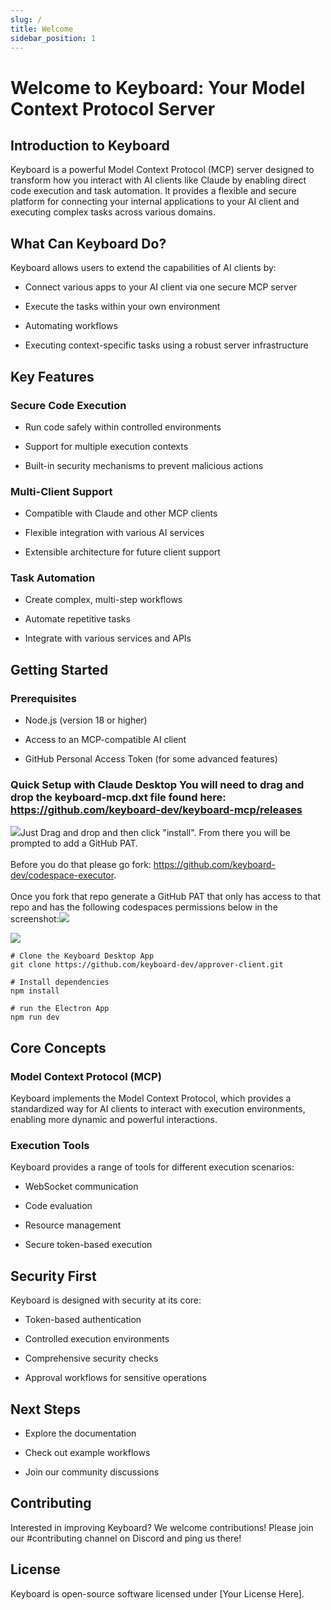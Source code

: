 ```yaml
---
slug: /
title: Welcome
sidebar_position: 1
---
```




# Welcome to Keyboard: Your Model Context Protocol Server

## Introduction to Keyboard

Keyboard is a powerful Model Context Protocol (MCP) server designed to transform how you interact with AI clients like Claude by enabling direct code execution and task automation. It provides a flexible and secure platform for connecting your internal applications to your AI client and executing complex tasks across various domains.

## What Can Keyboard Do?

Keyboard allows users to extend the capabilities of AI clients by:

* Connect various apps to your AI client via one secure MCP server

* Execute the tasks within your own environment

* Automating workflows

* Executing context-specific tasks using a robust server infrastructure

## Key Features

### Secure Code Execution

* Run code safely within controlled environments

* Support for multiple execution contexts

* Built-in security mechanisms to prevent malicious actions

### Multi-Client Support

* Compatible with Claude and other MCP clients

* Flexible integration with various AI services

* Extensible architecture for future client support

### Task Automation

* Create complex, multi-step workflows

* Automate repetitive tasks

* Integrate with various services and APIs

## Getting Started

### Prerequisites

* Node.js (version 18 or higher)

* Access to an MCP-compatible AI client

* GitHub Personal Access Token (for some advanced features)

### Quick Setup with Claude Desktop You will need to drag and drop the keyboard-mcp.dxt file found here: <https://github.com/keyboard-dev/keyboard-mcp/releases>

![](/img/desktop.png)Just Drag and drop and then click "install". From there you will be prompted to add a GitHub PAT.\
\
Before you do that please go fork: <https://github.com/keyboard-dev/codespace-executor>.\
\
Once you fork that repo generate a GitHub PAT that only has access to that repo and has the following codespaces permissions below in the screenshot:![](/img/select_repo.png)

![](upload)

```
# Clone the Keyboard Desktop App
git clone https://github.com/keyboard-dev/approver-client.git

# Install dependencies
npm install

# run the Electron App
npm run dev
```

## Core Concepts

### Model Context Protocol (MCP)

Keyboard implements the Model Context Protocol, which provides a standardized way for AI clients to interact with execution environments, enabling more dynamic and powerful interactions.

### Execution Tools

Keyboard provides a range of tools for different execution scenarios:

* WebSocket communication

* Code evaluation

* Resource management

* Secure token-based execution

## Security First

Keyboard is designed with security at its core:

* Token-based authentication

* Controlled execution environments

* Comprehensive security checks

* Approval workflows for sensitive operations

## Next Steps

* Explore the documentation

* Check out example workflows

* Join our community discussions

## Contributing

Interested in improving Keyboard? We welcome contributions! Please join our #contributing channel on Discord and ping us there!

## License

Keyboard is open-source software licensed under \[Your License Here].
